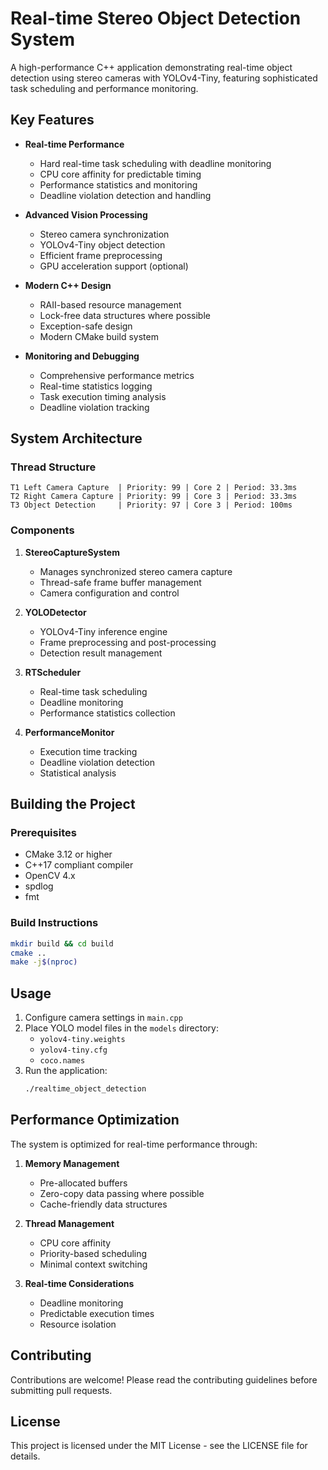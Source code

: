 # Real-time Stereo Object Detection System

A high-performance C++ application demonstrating real-time object detection using stereo cameras with YOLOv4-Tiny, featuring sophisticated task scheduling and performance monitoring.

## Key Features

- **Real-time Performance**
  - Hard real-time task scheduling with deadline monitoring
  - CPU core affinity for predictable timing
  - Performance statistics and monitoring
  - Deadline violation detection and handling

- **Advanced Vision Processing**
  - Stereo camera synchronization
  - YOLOv4-Tiny object detection
  - Efficient frame preprocessing
  - GPU acceleration support (optional)

- **Modern C++ Design**
  - RAII-based resource management
  - Lock-free data structures where possible
  - Exception-safe design
  - Modern CMake build system

- **Monitoring and Debugging**
  - Comprehensive performance metrics
  - Real-time statistics logging
  - Task execution timing analysis
  - Deadline violation tracking

## System Architecture

### Thread Structure
```
T1 Left Camera Capture  | Priority: 99 | Core 2 | Period: 33.3ms
T2 Right Camera Capture | Priority: 99 | Core 3 | Period: 33.3ms
T3 Object Detection     | Priority: 97 | Core 3 | Period: 100ms
```

### Components

1. **StereoCaptureSystem**
   - Manages synchronized stereo camera capture
   - Thread-safe frame buffer management
   - Camera configuration and control

2. **YOLODetector**
   - YOLOv4-Tiny inference engine
   - Frame preprocessing and post-processing
   - Detection result management

3. **RTScheduler**
   - Real-time task scheduling
   - Deadline monitoring
   - Performance statistics collection

4. **PerformanceMonitor**
   - Execution time tracking
   - Deadline violation detection
   - Statistical analysis

## Building the Project

### Prerequisites
- CMake 3.12 or higher
- C++17 compliant compiler
- OpenCV 4.x
- spdlog
- fmt

### Build Instructions
```bash
mkdir build && cd build
cmake ..
make -j$(nproc)
```

## Usage

1. Configure camera settings in `main.cpp`
2. Place YOLO model files in the `models` directory:
   - `yolov4-tiny.weights`
   - `yolov4-tiny.cfg`
   - `coco.names`
3. Run the application:
   ```bash
   ./realtime_object_detection
   ```

## Performance Optimization

The system is optimized for real-time performance through:

1. **Memory Management**
   - Pre-allocated buffers
   - Zero-copy data passing where possible
   - Cache-friendly data structures

2. **Thread Management**
   - CPU core affinity
   - Priority-based scheduling
   - Minimal context switching

3. **Real-time Considerations**
   - Deadline monitoring
   - Predictable execution times
   - Resource isolation

## Contributing

Contributions are welcome! Please read the contributing guidelines before submitting pull requests.

## License

This project is licensed under the MIT License - see the LICENSE file for details. 